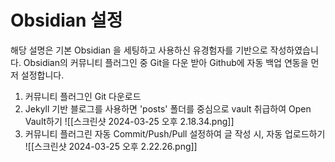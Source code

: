 # Obsidian 설정

해당 설명은 기본 Obsidian 을 세팅하고 사용하신 유경험자를 기반으로 작성하였습니다.
Obsidian의 커뮤니티 플러그인 중 Git을 다운 받아 Github에 자동 백업 연동을 먼저 설정합니다.

1. 커뮤니티 플러그인 Git 다운로드
2. Jekyll 기반 블로그를 사용하면 'posts' 폴더를 중심으로 vault 취급하여 Open Vault하기
   ![[스크린샷 2024-03-25 오후 2.18.34.png]]
3. 커뮤니티 플러그린 자동 Commit/Push/Pull 설정하여 글 작성 시, 자동 업로드하기
   ![[스크린샷 2024-03-25 오후 2.22.26.png]]
